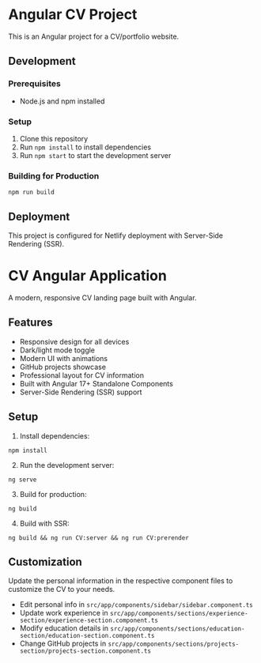 # Angular CV Project

This is an Angular project for a CV/portfolio website.

## Development

### Prerequisites
- Node.js and npm installed

### Setup
1. Clone this repository
2. Run `npm install` to install dependencies
4. Run `npm start` to start the development server

### Building for Production
```
npm run build
```

## Deployment
This project is configured for Netlify deployment with Server-Side Rendering (SSR).

# CV Angular Application

A modern, responsive CV landing page built with Angular.

## Features

- Responsive design for all devices
- Dark/light mode toggle
- Modern UI with animations
- GitHub projects showcase
- Professional layout for CV information
- Built with Angular 17+ Standalone Components
- Server-Side Rendering (SSR) support

## Setup

1. Install dependencies:
```
npm install
```

2. Run the development server:
```
ng serve
```

3. Build for production:
```
ng build
```

4. Build with SSR:
```
ng build && ng run CV:server && ng run CV:prerender
```

## Customization

Update the personal information in the respective component files to customize the CV to your needs.

- Edit personal info in `src/app/components/sidebar/sidebar.component.ts`
- Update work experience in `src/app/components/sections/experience-section/experience-section.component.ts`
- Modify education details in `src/app/components/sections/education-section/education-section.component.ts` 
- Change GitHub projects in `src/app/components/sections/projects-section/projects-section.component.ts`
